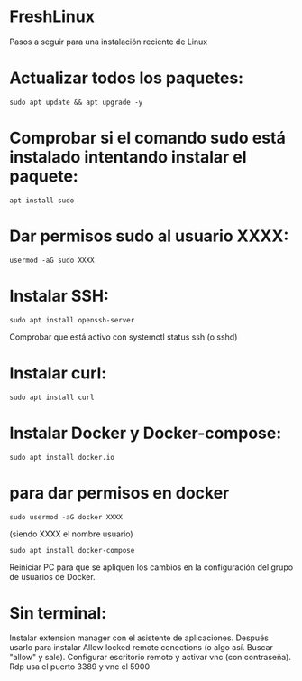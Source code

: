 # FreshLinux
Pasos a seguir para una instalación reciente de Linux

# Actualizar todos los paquetes:
```
sudo apt update && apt upgrade -y
```

# Comprobar si el comando sudo está instalado intentando instalar el paquete:
```
apt install sudo
```
# Dar permisos sudo al usuario XXXX:
```
usermod -aG sudo XXXX
```

# Instalar SSH:
```
sudo apt install openssh-server
```  
Comprobar que está activo con systemctl status ssh (o sshd)

# Instalar curl:
```
sudo apt install curl
```

# Instalar Docker y Docker-compose:
```
sudo apt install docker.io
```
# para dar permisos en docker
```
sudo usermod -aG docker XXXX
```
(siendo XXXX el nombre usuario)  
```
sudo apt install docker-compose
```

Reiniciar PC para que se apliquen los cambios en la configuración del grupo de usuarios de Docker.

# Sin terminal:
Instalar extension manager con el asistente de aplicaciones. Después usarlo para instalar Allow locked remote conections (o algo así. Buscar "allow" y sale).
Configurar escritorio remoto y activar vnc (con contraseña). Rdp usa el puerto 3389 y vnc el 5900
